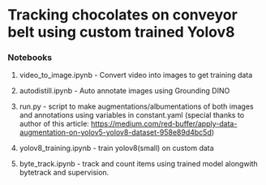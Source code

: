 # Tracking chocolates on conveyor belt using custom trained Yolov8


### Notebooks
1. video_to_image.ipynb - Convert video into images to get training data

2. autodistill.ipynb - Auto annotate images using Grounding DINO

3. run.py - script to make augmentations/albumentations of both images and annotations using variables in constant.yaml (special thanks to author of this article:
https://medium.com/red-buffer/apply-data-augmentation-on-yolov5-yolov8-dataset-958e89d4bc5d)

3. yolov8_training.ipynb - train yolov8(small) on custom data

4. byte_track.ipynb - track and count items using trained model alongwith bytetrack and supervision.